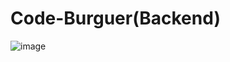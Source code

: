 # Code-Burguer(Backend)

![image](https://user-images.githubusercontent.com/109186074/210188082-789098d0-bb39-4479-92ce-4630da1307c4.png)

